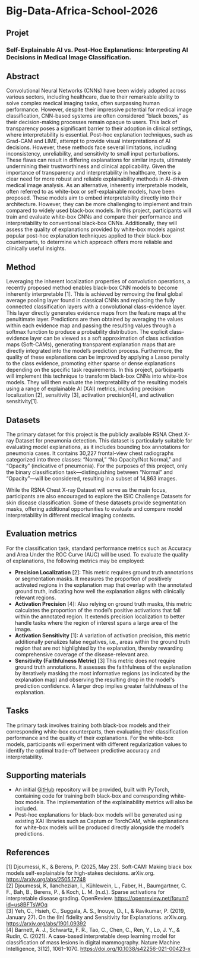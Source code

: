   # Big-Data-Africa-School-2026
## Projet 
<h3> Self-Explainable AI vs. Post-Hoc Explanations: Interpreting AI Decisions in Medical Image Classification. </h3>

## Abstract
Convolutional Neural Networks (CNNs) have been widely adopted across various sectors, including healthcare, due to their remarkable ability to solve complex medical imaging tasks, often surpassing human performance. However, despite their impressive potential for medical image classification, CNN-based systems are often considered “black boxes,” as their decision-making processes remain opaque to users. This lack of transparency poses a significant barrier to their adoption in clinical settings, where interpretability is essential.
Post-hoc explanation techniques, such as Grad-CAM and LIME, attempt to provide visual interpretations of AI decisions. However, these methods face several limitations, including inconsistency, unreliability, and sensitivity to small input perturbations. These flaws can result in differing explanations for similar inputs, ultimately undermining their trustworthiness and clinical applicability. Given the importance of transparency and interpretability in healthcare, there is a clear need for more robust and reliable explainability methods in AI-driven medical image analysis.
As an alternative, inherently interpretable models, often referred to as white-box or self-explainable models, have been proposed. These models aim to embed interpretability directly into their architecture. However, they can be more challenging to implement and train compared to widely used black-box models.
In this project, participants will train and evaluate white-box CNNs and compare their performance and interpretability to conventional black-box CNNs. Additionally, they will assess the quality of explanations provided by white-box models against popular post-hoc explanation techniques applied to their black-box counterparts, to determine which approach offers more reliable and clinically useful insights.

## Method
Leveraging the inherent localization properties of convolution operations, a recently proposed method enables black-box CNN models to become inherently interpretable [1]. This is achieved by removing the final global average pooling layer found in classical CNNs and replacing the fully connected classification layers with a convolutional class-evidence layer. This layer directly generates evidence maps from the feature maps at the penultimate layer.
Predictions are then obtained by averaging the values within each evidence map and passing the resulting values through a softmax function to produce a probability distribution. The explicit class-evidence layer can be viewed as a soft approximation of class activation maps (Soft-CAMs), generating transparent explanation maps that are directly integrated into the model’s prediction process. Furthermore, the quality of these explanations can be improved by applying a Lasso penalty to the class evidence, promoting either sparse or dense explanations depending on the specific task requirements.
In this project, participants will implement this technique to transform black-box CNNs into white-box models. They will then evaluate the interpretability of the resulting models using a range of explainable AI (XAI) metrics, including precision localization [2], sensitivity [3], activation precision[4], and activation sensitivity[1].

## Datasets
The primary dataset for this project is the publicly available RSNA Chest X-ray Dataset for pneumonia detection. This dataset is particularly suitable for evaluating model explanations, as it includes bounding box annotations for pneumonia cases. It contains 30,227 frontal-view chest radiographs categorized into three classes: “Normal,” “No Opacity/Not Normal,” and “Opacity” (indicative of pneumonia). For the purposes of this project, only the binary classification task—distinguishing between “Normal” and “Opacity”—will be considered, resulting in a subset of 14,863 images.

While the RSNA Chest X-ray Dataset will serve as the main focus, participants are also encouraged to explore the ISIC Challenge Datasets for skin disease classification. Some of these datasets provide segmentation masks, offering additional opportunities to evaluate and compare model interpretability in different medical imaging contexts.

## Evaluation metrics
For the classification task, standard performance metrics such as Accuracy and Area Under the ROC Curve (AUC) will be used.
To evaluate the quality of explanations, the following metrics may be employed:
- __Precision Localization__ [2]: This metric requires ground truth annotations or segmentation masks. It measures the proportion of positively activated regions in the explanation map that overlap with the annotated ground truth, indicating how well the explanation aligns with clinically relevant regions.
- __Activation Precision__ [4]: Also relying on ground truth masks, this metric calculates the proportion of the model’s positive activations that fall within the annotated region. It extends precision localization to better handle tasks where the region of interest spans a large area of the image.
- __Activation Sensitivity__ [1]: A variation of activation precision, this metric additionally penalizes false negatives, i.e., areas within the ground truth region that are not highlighted by the explanation, thereby rewarding comprehensive coverage of the disease-relevant area.
- __Sensitivity (Faithfulness Metric)__ [3] This metric does not require ground truth annotations. It assesses the faithfulness of the explanation by iteratively masking the most informative regions (as indicated by the explanation map) and observing the resulting drop in the model's prediction confidence. A larger drop implies greater faithfulness of the explanation.

## Tasks
The primary task involves training both black-box models and their corresponding white-box counterparts, then evaluating their classification performance and the quality of their explanations. For the white-box models, participants will experiment with different regularization values to identify the optimal trade-off between predictive accuracy and interpretability.

## Supporting materials
- An initial [GitHub](https://anonymous.4open.science/r/SoftCAM-E1A3/README.md) repository will be provided, built with PyTorch, containing code for training both black-box and corresponding white-box models. The implementation of the explainability metrics will also be included.
- Post-hoc explanations for black-box models will be generated using existing XAI libraries such as Captum or TorchCAM, while explanations for white-box models will be produced directly alongside the model’s predictions.

## References
[1] Djoumessi, K., & Berens, P. (2025, May 23). Soft-CAM: Making black box models self-explainable for high-stakes decisions. arXiv.org. https://arxiv.org/abs/2505.17748 <br>
[2] Djoumessi, K, Ilanchezian, I., Kühlewein, L., Faber, H., Baumgartner, C. F., Bah, B., Berens, P., & Koch, L. M. (n.d.). Sparse activations for interpretable disease grading. OpenReview. https://openreview.net/forum?id=us8BFTsWOq <br>
[3] Yeh, C., Hsieh, C., Suggala, A. S., Inouye, D., I., & Ravikumar, P. (2019, January 27). On the (In) fidelity and Sensitivity for Explanations. arXiv.org. https://arxiv.org/abs/1901.09392 <br>
[4] Barnett, A. J., Schwartz, F. R., Tao, C., Chen, C., Ren, Y., Lo, J. Y., & Rudin, C. (2021). A case-based interpretable deep learning model for classification of mass lesions in digital mammography. Nature Machine Intelligence, 3(12), 1061–1070. https://doi.org/10.1038/s42256-021-00423-x
